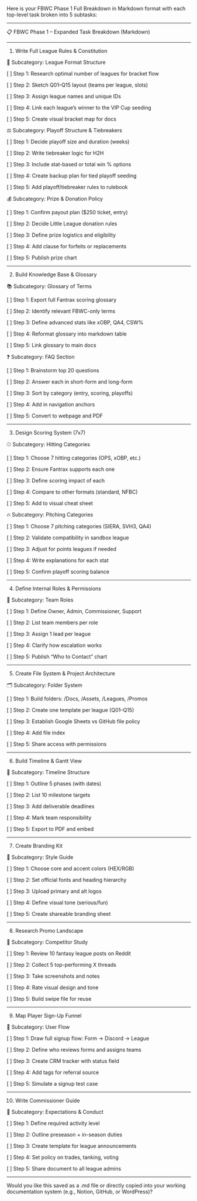 Here is your FBWC Phase 1 Full Breakdown in Markdown format with each top-level task broken into 5 subtasks:


---

📋 FBWC Phase 1 – Expanded Task Breakdown (Markdown)


---

1. Write Full League Rules & Constitution

🧱 Subcategory: League Format Structure

[ ] Step 1: Research optimal number of leagues for bracket flow

[ ] Step 2: Sketch Q01–Q15 layout (teams per league, slots)

[ ] Step 3: Assign league names and unique IDs

[ ] Step 4: Link each league’s winner to the VIP Cup seeding

[ ] Step 5: Create visual bracket map for docs


⚖️ Subcategory: Playoff Structure & Tiebreakers

[ ] Step 1: Decide playoff size and duration (weeks)

[ ] Step 2: Write tiebreaker logic for H2H

[ ] Step 3: Include stat-based or total win % options

[ ] Step 4: Create backup plan for tied playoff seeding

[ ] Step 5: Add playoff/tiebreaker rules to rulebook


💰 Subcategory: Prize & Donation Policy

[ ] Step 1: Confirm payout plan ($250 ticket, entry)

[ ] Step 2: Decide Little League donation rules

[ ] Step 3: Define prize logistics and eligibility

[ ] Step 4: Add clause for forfeits or replacements

[ ] Step 5: Publish prize chart



---

2. Build Knowledge Base & Glossary

📚 Subcategory: Glossary of Terms

[ ] Step 1: Export full Fantrax scoring glossary

[ ] Step 2: Identify relevant FBWC-only terms

[ ] Step 3: Define advanced stats like xOBP, QA4, CSW%

[ ] Step 4: Reformat glossary into markdown table

[ ] Step 5: Link glossary to main docs


❓ Subcategory: FAQ Section

[ ] Step 1: Brainstorm top 20 questions

[ ] Step 2: Answer each in short-form and long-form

[ ] Step 3: Sort by category (entry, scoring, playoffs)

[ ] Step 4: Add in navigation anchors

[ ] Step 5: Convert to webpage and PDF



---

3. Design Scoring System (7x7)

⚾ Subcategory: Hitting Categories

[ ] Step 1: Choose 7 hitting categories (OPS, xOBP, etc.)

[ ] Step 2: Ensure Fantrax supports each one

[ ] Step 3: Define scoring impact of each

[ ] Step 4: Compare to other formats (standard, NFBC)

[ ] Step 5: Add to visual cheat sheet


🔥 Subcategory: Pitching Categories

[ ] Step 1: Choose 7 pitching categories (SIERA, SVH3, QA4)

[ ] Step 2: Validate compatibility in sandbox league

[ ] Step 3: Adjust for points leagues if needed

[ ] Step 4: Write explanations for each stat

[ ] Step 5: Confirm playoff scoring balance



---

4. Define Internal Roles & Permissions

👥 Subcategory: Team Roles

[ ] Step 1: Define Owner, Admin, Commissioner, Support

[ ] Step 2: List team members per role

[ ] Step 3: Assign 1 lead per league

[ ] Step 4: Clarify how escalation works

[ ] Step 5: Publish “Who to Contact” chart



---

5. Create File System & Project Architecture

🗂️ Subcategory: Folder System

[ ] Step 1: Build folders: /Docs, /Assets, /Leagues, /Promos

[ ] Step 2: Create one template per league (Q01–Q15)

[ ] Step 3: Establish Google Sheets vs GitHub file policy

[ ] Step 4: Add file index

[ ] Step 5: Share access with permissions



---

6. Build Timeline & Gantt View

📅 Subcategory: Timeline Structure

[ ] Step 1: Outline 5 phases (with dates)

[ ] Step 2: List 10 milestone targets

[ ] Step 3: Add deliverable deadlines

[ ] Step 4: Mark team responsibility

[ ] Step 5: Export to PDF and embed



---

7. Create Branding Kit

🎨 Subcategory: Style Guide

[ ] Step 1: Choose core and accent colors (HEX/RGB)

[ ] Step 2: Set official fonts and heading hierarchy

[ ] Step 3: Upload primary and alt logos

[ ] Step 4: Define visual tone (serious/fun)

[ ] Step 5: Create shareable branding sheet



---

8. Research Promo Landscape

📢 Subcategory: Competitor Study

[ ] Step 1: Review 10 fantasy league posts on Reddit

[ ] Step 2: Collect 5 top-performing X threads

[ ] Step 3: Take screenshots and notes

[ ] Step 4: Rate visual design and tone

[ ] Step 5: Build swipe file for reuse



---

9. Map Player Sign-Up Funnel

🧭 Subcategory: User Flow

[ ] Step 1: Draw full signup flow: Form → Discord → League

[ ] Step 2: Define who reviews forms and assigns teams

[ ] Step 3: Create CRM tracker with status field

[ ] Step 4: Add tags for referral source

[ ] Step 5: Simulate a signup test case



---

10. Write Commissioner Guide

📖 Subcategory: Expectations & Conduct

[ ] Step 1: Define required activity level

[ ] Step 2: Outline preseason + in-season duties

[ ] Step 3: Create template for league announcements

[ ] Step 4: Set policy on trades, tanking, voting

[ ] Step 5: Share document to all league admins



---

Would you like this saved as a .md file or directly copied into your working documentation system (e.g., Notion, GitHub, or WordPress)?
